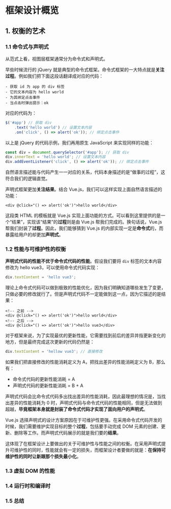# 框架设计概览

## 1. 权衡的艺术

### 1.1 命令式与声明式

从范式上看，视图层框架通常分为命令式和声明式。

早些时候流行的 jQuery 就是典型的命令式框架。命令式框架的一大特点就是**关注过程**。例如我们把下面这段话翻译成对应的代码：

``` text
- 获取 id 为 app 的 div 标签
- 它的文本内容为 hello world
- 为其绑定点击事件
- 当点击时弹出提示：ok
```

对应的代码为：

``` javascript
$('#app') // 获取 div
	.text('hello world') // 设置文本内容
	.on('click', () => alert('ok')); // 绑定点击事件
```

以上是 jQuery 的代码示例，我们再用原生 JavaScript 来实现同样的功能：

``` javascript
const div = document.querySelector('#app'); // 获取 div
div.innerText = 'hello world'; // 设置文本内容
div.addEventListener('click', () => alert('ok')); // 绑定点击事件
```

自然语言描述能与代码产生一一对应的关系，代码本身描述的是“做事的过程”，这符合我们的逻辑直觉。

声明式框架更加**关注结果**。结合 Vue.js，我们可以这样实现上面自然语言描述的功能：

``` vue
<div @click="() => alert('ok')">hello world</div>
```

这段类 HTML 的模板就是 Vue.js 实现上面功能的方式。可以看到这里提供的是一个“结果”，实现该“结果”的**过程**则是由 Vue.js 帮我们完成的。换句话说，Vue.js 帮我们封装了**过程**。因此，我们能够猜到 Vue.js 的内部实现一定是**命令式**的，而暴露给用户的却更加**声明式**。

### 1.2 性能与可维护性的权衡

**声明式代码的性能不优于命令式代码的性能**。假设我们要将 `div` 标签的文本内容修改为 hello vue3，可以使用命令式代码实现：

``` javascript
div.textContent = 'hello vue3';
```

理论上命令式代码可以做到极致的性能优化，因为我们明确知道哪些发生了变更，只做必要的修改就行了。但是声明式代码不一定能做到这一点，因为它描述的是结果：

``` vue
<!-- 之前 -->
<div @click="() => alert('ok')">hello world</div>
<!-- 之后 -->
<div @click="() => alert('ok')">hello vue3</div>
```

对于框架来说，为了实现最优的更新性能，它需要找到前后的差异并指更新变化的地方，但是最终完成这次更新的代码仍然是：

``` javascript
div.textContent = 'hellow vue3'; // 直接修改
```

如果我们把直接修改的性能消耗定义为 A，把找出差异的性能消耗定义为 B，那么有：

- 命令式代码的更新性能消耗 = A
- 声明式代码的更新性能消耗 = B + A

声明式代码会比命令式代码多出找出差异的性能消耗，因此最理想的情况是，当找出差异的性能消耗为 0 时，声明式代码与命令式代码的性能相同，但是无法做到超越，**毕竟框架本身就是封装了命令式代码才实现了面向用户的声明式**。

Vue.js 选择声明式的设计方案原因在于可维护性更强。在采用命令式代码开发的时候，我们需要维护实现目标的整个**过程**，包括要手动完成 DOM 元素的创建、更新、删除等工作。而声明式代码展示的就是我们要的**结果**。

这体现了在框架设计上要做出的关于可维护性与性能之间的权衡。在采用声明式提升可维护性的同时，性能就会有一定的损失，而框架设计者要做的就是：**在保持可维护性的同时让新跟那个损失最小化**。

### 1.3 虚拟 DOM 的性能

### 1.4 运行时和编译时

### 1.5 总结

